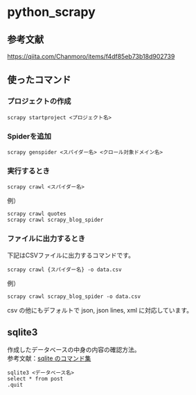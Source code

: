 # python_scrapy

## 参考文献
https://qiita.com/Chanmoro/items/f4df85eb73b18d902739

## 使ったコマンド
### プロジェクトの作成
```
scrapy startproject <プロジェクト名>
```

### Spiderを追加
```
scrapy genspider <スパイダー名> <クロール対象ドメイン名>
```

### 実行するとき
```
scrapy crawl <スパイダー名>
```

例）
```
scrapy crawl quotes
scrapy crawl scrapy_blog_spider
```

### ファイルに出力するとき
下記はCSVファイルに出力するコマンドです。
```
scrapy crawl {スパイダー名} -o data.csv
```
例）
```
scrapy crawl scrapy_blog_spider -o data.csv
```
csv の他にもデフォルトで json, json lines, xml に対応しています。

## sqlite3
作成したデータベースの中身の内容の確認方法。<br>
参考文献：[sqlite のコマンド集](https://qiita.com/rhinonolike/items/d7641e84af2c048ccb32)
```
sqlite3 <データベース名>
select * from post
.quit
```
